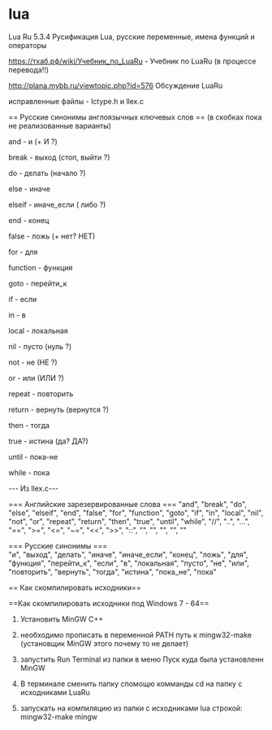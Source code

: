 # lua
Lua Ru 5.3.4 Русификация Lua, русские переменные, имена функций и операторы

https://тхаб.рф/wiki/Учебник_по_LuaRu - Учебник по LuaRu (в процессе перевода!!)

http://plana.mybb.ru/viewtopic.php?id=576 Обсуждение LuaRu 

исправленные файлы - lctype.h и llex.c

== Русские синонимы англоязычных ключевых слов ==
(в скобках пока не реализованные варианты)

and - и (+ И ?)

break - выход (стоп, выйти ?)

do -  делать (начало ?)

else - иначе

elseif - иначе_если ( либо ?)

end - конец

false - ложь (+ нет? НЕТ) 

for - для

function - функция

goto - перейти_к 

if - если 

in - в 

local - локальная

nil - пусто (нуль ?) 

not - не (НЕ ?)

or - или (ИЛИ ?)

repeat - повторить

return - вернуть (вернутся ?)

then - тогда

true - истина (да? ДА?)

until - пока-не 

while - пока

--- Из llex.c---

=== Английские зарезервированные слова ===
    "and", "break", "do", "else", "elseif",
    "end", "false", "for", "function", "goto", "if",
    "in", "local", "nil", "not", "or", "repeat",
    "return", "then", "true", "until", "while",
    "//", "..", "...", "==", ">=", "<=", "~=",
    "<<", ">>", "::", "<eof>",
    "<number>", "<integer>", "<name>", "<string>"

=== Русские синонимы ===    
      "и", "выход", "делать", "иначе", "иначе_если",
    "конец", "ложь", "для", "функция", "перейти_к", "если",
    "в", "локальная", "пусто", "не", "или", "повторить",
    "вернуть", "тогда", "истина", "пока_не", "пока"

== Как скомпилировать исходники==

==Как скомпилировать исходники под Windows 7 - 64==

1. Установить MinGW C++

2. необходимо прописать в переменной PATH путь к mingw32-make  (установщик MinGW этого почему то не делает)

3. запустить Run Terminal из папки в меню Пуск куда была установленн MinGW

4. В терминале сменить папку спомощю комманды cd на папку с исходниками LuaRu

5. запускать на компиляцию из папки с исходниками lua строкой: mingw32-make mingw

